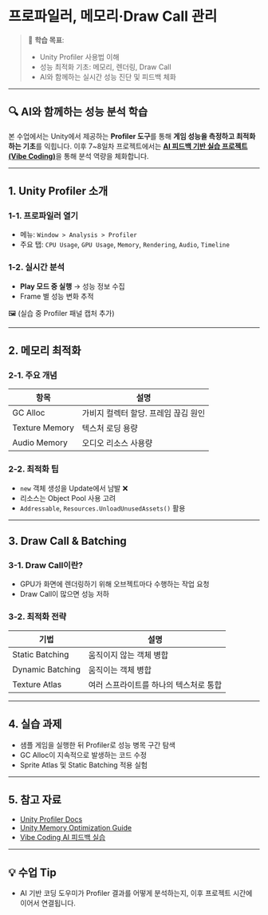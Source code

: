# 프로파일러, 메모리·Draw Call 관리

> 🎯 **학습 목표**:  
> - Unity Profiler 사용법 이해  
> - 성능 최적화 기초: 메모리, 렌더링, Draw Call  
> - AI와 함께하는 실시간 성능 진단 및 피드백 체화

---

## 🔍 AI와 함께하는 성능 분석 학습

본 수업에서는 Unity에서 제공하는 **Profiler 도구**를 통해 **게임 성능을 측정하고 최적화하는 기초**를 익힙니다. 이후 7~8일차 프로젝트에서는 [**AI 피드백 기반 실습 프로젝트 (Vibe Coding)**](https://github.com/haedalprogramming/learningWithAi)을 통해 분석 역량을 체화합니다.

---

## 1. Unity Profiler 소개

### 1-1. 프로파일러 열기
- 메뉴: `Window > Analysis > Profiler`
- 주요 탭: `CPU Usage`, `GPU Usage`, `Memory`, `Rendering`, `Audio`, `Timeline`

### 1-2. 실시간 분석
- **Play 모드 중 실행** → 성능 정보 수집
- Frame 별 성능 변화 추적

🖼️ (실습 중 Profiler 패널 캡처 추가)

---

## 2. 메모리 최적화

### 2-1. 주요 개념
| 항목 | 설명 |
|------|------|
| GC Alloc | 가비지 컬렉터 할당. 프레임 끊김 원인 |
| Texture Memory | 텍스처 로딩 용량 |
| Audio Memory | 오디오 리소스 사용량 |

### 2-2. 최적화 팁
- `new` 객체 생성을 Update에서 남발 ❌
- 리소스는 Object Pool 사용 고려
- `Addressable`, `Resources.UnloadUnusedAssets()` 활용

---

## 3. Draw Call & Batching

### 3-1. Draw Call이란?
- GPU가 화면에 렌더링하기 위해 오브젝트마다 수행하는 작업 요청
- Draw Call이 많으면 성능 저하

### 3-2. 최적화 전략
| 기법 | 설명 |
|------|------|
| Static Batching | 움직이지 않는 객체 병합 |
| Dynamic Batching | 움직이는 객체 병합 |
| Texture Atlas | 여러 스프라이트를 하나의 텍스처로 통합 |


---

## 4. 실습 과제

- 샘플 게임을 실행한 뒤 Profiler로 성능 병목 구간 탐색
- GC Alloc이 지속적으로 발생하는 코드 수정
- Sprite Atlas 및 Static Batching 적용 실험

---

## 5. 참고 자료

- [Unity Profiler Docs](https://docs.unity3d.com/Manual/Profiler.html)
- [Unity Memory Optimization Guide](https://learn.unity.com/tutorial/memory-management)
- [Vibe Coding AI 피드백 실습](https://github.com/haedalprogramming/learningWithAi)

---

## 💡 수업 Tip
- AI 기반 코딩 도우미가 Profiler 결과를 어떻게 분석하는지, 이후 프로젝트 시간에 이어서 연결됩니다.
